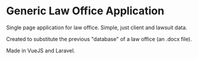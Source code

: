 # Generic Law Office Application
Single page application for law office. Simple, just client and lawsuit data.

Created to substitute the previous "database" of a law office (an .docx file).

Made in VueJS and Laravel.

